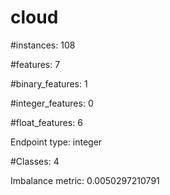 # cloud

#instances: 108

#features: 7

  #binary_features: 1

  #integer_features: 0

  #float_features: 6

Endpoint type: integer

#Classes: 4

Imbalance metric: 0.0050297210791

